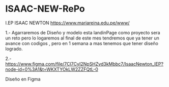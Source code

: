 # ISAAC-NEW-RePo
I.EP ISAAC NEWTON
https://www.mariareina.edu.pe/www/

1.- Agarraremos de Diseño y modelo esta landinPage como proyecto sera un reto pero lo logaremos al final de este mes tendremos que ya tener un avance con codigos , pero en 1 semana a mas tenemos que tener diseño logrado.

2.-https://www.figma.com/file/7Cl7CyI2NpSHZvd3kMbbc7/IsaacNewton_IEP?node-id=0%3A1&t=WKXTYOkLW2ZZFQtL-0

Diseño en Figma
